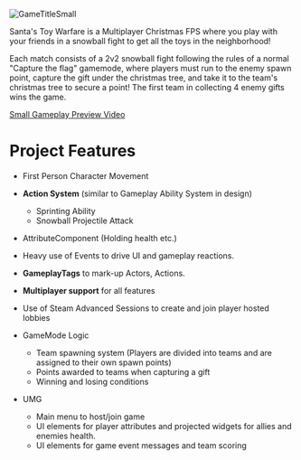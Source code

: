![GameTitleSmall](https://github.com/SSejuru/SantasToyWarfare/assets/97358860/c443ab9c-6273-491b-a495-8954e0aec13e)

Santa's Toy Warfare is a Multiplayer Christmas FPS where you play with your friends in a snowball fight to get all the toys in the neighborhood!

Each match consists of a 2v2 snowball fight following the rules of a normal "Capture the flag" gamemode, where players must run to the enemy spawn point, capture the gift under the christmas tree, and take it to the team's christmas tree to secure a point! The first team in collecting 4 enemy gifts wins the game.

[Small Gameplay Preview Video](https://youtu.be/geAbPdNBXkk) 

# Project Features
- First Person Character Movement
- **Action System** (similar to Gameplay Ability System in design)
  - Sprinting Ability 
  - Snowball Projectile Attack
- AttributeComponent (Holding health etc.)
- Heavy use of Events to drive UI and gameplay reactions.
- **GameplayTags** to mark-up Actors, Actions.
- **Multiplayer support** for all features
- Use of Steam Advanced Sessions to create and join player hosted lobbies
- GameMode Logic
  - Team spawning system (Players are divided into teams and are assigned to their own spawn points)
  - Points awarded to teams when capturing a gift
  - Winning and losing conditions
    
- UMG
  - Main menu to host/join game
  - UI elements for player attributes and projected widgets for allies and enemies health.
  - UI elements for game event messages and team scoring
